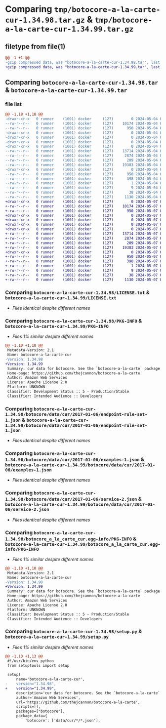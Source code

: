 # Comparing `tmp/botocore-a-la-carte-cur-1.34.98.tar.gz` & `tmp/botocore-a-la-carte-cur-1.34.99.tar.gz`

## filetype from file(1)

```diff
@@ -1 +1 @@
-gzip compressed data, was "botocore-a-la-carte-cur-1.34.98.tar", last modified: Sat May  4 01:01:22 2024, max compression
+gzip compressed data, was "botocore-a-la-carte-cur-1.34.99.tar", last modified: Tue May  7 01:02:24 2024, max compression
```

## Comparing `botocore-a-la-carte-cur-1.34.98.tar` & `botocore-a-la-carte-cur-1.34.99.tar`

### file list

```diff
@@ -1,18 +1,18 @@
-drwxr-xr-x   0 runner    (1001) docker     (127)        0 2024-05-04 01:01:22.186100 botocore-a-la-carte-cur-1.34.98/
--rw-r--r--   0 runner    (1001) docker     (127)    10174 2024-05-04 01:01:21.000000 botocore-a-la-carte-cur-1.34.98/LICENSE.txt
--rw-r--r--   0 runner    (1001) docker     (127)      950 2024-05-04 01:01:22.182100 botocore-a-la-carte-cur-1.34.98/PKG-INFO
-drwxr-xr-x   0 runner    (1001) docker     (127)        0 2024-05-04 01:01:22.182100 botocore-a-la-carte-cur-1.34.98/botocore/
-drwxr-xr-x   0 runner    (1001) docker     (127)        0 2024-05-04 01:01:22.182100 botocore-a-la-carte-cur-1.34.98/botocore/data/
-drwxr-xr-x   0 runner    (1001) docker     (127)        0 2024-05-04 01:01:22.182100 botocore-a-la-carte-cur-1.34.98/botocore/data/cur/
-drwxr-xr-x   0 runner    (1001) docker     (127)        0 2024-05-04 01:01:22.182100 botocore-a-la-carte-cur-1.34.98/botocore/data/cur/2017-01-06/
--rw-r--r--   0 runner    (1001) docker     (127)    13714 2024-05-04 01:01:11.000000 botocore-a-la-carte-cur-1.34.98/botocore/data/cur/2017-01-06/endpoint-rule-set-1.json
--rw-r--r--   0 runner    (1001) docker     (127)     2874 2024-05-04 01:01:11.000000 botocore-a-la-carte-cur-1.34.98/botocore/data/cur/2017-01-06/examples-1.json
--rw-r--r--   0 runner    (1001) docker     (127)      209 2024-05-04 01:01:11.000000 botocore-a-la-carte-cur-1.34.98/botocore/data/cur/2017-01-06/paginators-1.json
--rw-r--r--   0 runner    (1001) docker     (127)    19383 2024-05-04 01:01:11.000000 botocore-a-la-carte-cur-1.34.98/botocore/data/cur/2017-01-06/service-2.json
-drwxr-xr-x   0 runner    (1001) docker     (127)        0 2024-05-04 01:01:22.182100 botocore-a-la-carte-cur-1.34.98/botocore_a_la_carte_cur.egg-info/
--rw-r--r--   0 runner    (1001) docker     (127)      950 2024-05-04 01:01:22.000000 botocore-a-la-carte-cur-1.34.98/botocore_a_la_carte_cur.egg-info/PKG-INFO
--rw-r--r--   0 runner    (1001) docker     (127)      398 2024-05-04 01:01:22.000000 botocore-a-la-carte-cur-1.34.98/botocore_a_la_carte_cur.egg-info/SOURCES.txt
--rw-r--r--   0 runner    (1001) docker     (127)        1 2024-05-04 01:01:22.000000 botocore-a-la-carte-cur-1.34.98/botocore_a_la_carte_cur.egg-info/dependency_links.txt
--rw-r--r--   0 runner    (1001) docker     (127)        9 2024-05-04 01:01:22.000000 botocore-a-la-carte-cur-1.34.98/botocore_a_la_carte_cur.egg-info/top_level.txt
--rw-r--r--   0 runner    (1001) docker     (127)       38 2024-05-04 01:01:22.186100 botocore-a-la-carte-cur-1.34.98/setup.cfg
--rw-r--r--   0 runner    (1001) docker     (127)     1130 2024-05-04 01:01:21.000000 botocore-a-la-carte-cur-1.34.98/setup.py
+drwxr-xr-x   0 runner    (1001) docker     (127)        0 2024-05-07 01:02:24.272101 botocore-a-la-carte-cur-1.34.99/
+-rw-r--r--   0 runner    (1001) docker     (127)    10174 2024-05-07 01:02:24.000000 botocore-a-la-carte-cur-1.34.99/LICENSE.txt
+-rw-r--r--   0 runner    (1001) docker     (127)      950 2024-05-07 01:02:24.272101 botocore-a-la-carte-cur-1.34.99/PKG-INFO
+drwxr-xr-x   0 runner    (1001) docker     (127)        0 2024-05-07 01:02:24.272101 botocore-a-la-carte-cur-1.34.99/botocore/
+drwxr-xr-x   0 runner    (1001) docker     (127)        0 2024-05-07 01:02:24.272101 botocore-a-la-carte-cur-1.34.99/botocore/data/
+drwxr-xr-x   0 runner    (1001) docker     (127)        0 2024-05-07 01:02:24.272101 botocore-a-la-carte-cur-1.34.99/botocore/data/cur/
+drwxr-xr-x   0 runner    (1001) docker     (127)        0 2024-05-07 01:02:24.272101 botocore-a-la-carte-cur-1.34.99/botocore/data/cur/2017-01-06/
+-rw-r--r--   0 runner    (1001) docker     (127)    13714 2024-05-07 01:02:10.000000 botocore-a-la-carte-cur-1.34.99/botocore/data/cur/2017-01-06/endpoint-rule-set-1.json
+-rw-r--r--   0 runner    (1001) docker     (127)     2874 2024-05-07 01:02:10.000000 botocore-a-la-carte-cur-1.34.99/botocore/data/cur/2017-01-06/examples-1.json
+-rw-r--r--   0 runner    (1001) docker     (127)      209 2024-05-07 01:02:10.000000 botocore-a-la-carte-cur-1.34.99/botocore/data/cur/2017-01-06/paginators-1.json
+-rw-r--r--   0 runner    (1001) docker     (127)    19383 2024-05-07 01:02:10.000000 botocore-a-la-carte-cur-1.34.99/botocore/data/cur/2017-01-06/service-2.json
+drwxr-xr-x   0 runner    (1001) docker     (127)        0 2024-05-07 01:02:24.272101 botocore-a-la-carte-cur-1.34.99/botocore_a_la_carte_cur.egg-info/
+-rw-r--r--   0 runner    (1001) docker     (127)      950 2024-05-07 01:02:24.000000 botocore-a-la-carte-cur-1.34.99/botocore_a_la_carte_cur.egg-info/PKG-INFO
+-rw-r--r--   0 runner    (1001) docker     (127)      398 2024-05-07 01:02:24.000000 botocore-a-la-carte-cur-1.34.99/botocore_a_la_carte_cur.egg-info/SOURCES.txt
+-rw-r--r--   0 runner    (1001) docker     (127)        1 2024-05-07 01:02:24.000000 botocore-a-la-carte-cur-1.34.99/botocore_a_la_carte_cur.egg-info/dependency_links.txt
+-rw-r--r--   0 runner    (1001) docker     (127)        9 2024-05-07 01:02:24.000000 botocore-a-la-carte-cur-1.34.99/botocore_a_la_carte_cur.egg-info/top_level.txt
+-rw-r--r--   0 runner    (1001) docker     (127)       38 2024-05-07 01:02:24.272101 botocore-a-la-carte-cur-1.34.99/setup.cfg
+-rw-r--r--   0 runner    (1001) docker     (127)     1130 2024-05-07 01:02:24.000000 botocore-a-la-carte-cur-1.34.99/setup.py
```

### Comparing `botocore-a-la-carte-cur-1.34.98/LICENSE.txt` & `botocore-a-la-carte-cur-1.34.99/LICENSE.txt`

 * *Files identical despite different names*

### Comparing `botocore-a-la-carte-cur-1.34.98/PKG-INFO` & `botocore-a-la-carte-cur-1.34.99/PKG-INFO`

 * *Files 1% similar despite different names*

```diff
@@ -1,10 +1,10 @@
 Metadata-Version: 2.1
 Name: botocore-a-la-carte-cur
-Version: 1.34.98
+Version: 1.34.99
 Summary: cur data for botocore. See the `botocore-a-la-carte` package for more info.
 Home-page: https://github.com/thejcannon/botocore-a-la-carte
 Author: Amazon Web Services
 License: Apache License 2.0
 Platform: UNKNOWN
 Classifier: Development Status :: 5 - Production/Stable
 Classifier: Intended Audience :: Developers
```

### Comparing `botocore-a-la-carte-cur-1.34.98/botocore/data/cur/2017-01-06/endpoint-rule-set-1.json` & `botocore-a-la-carte-cur-1.34.99/botocore/data/cur/2017-01-06/endpoint-rule-set-1.json`

 * *Files identical despite different names*

### Comparing `botocore-a-la-carte-cur-1.34.98/botocore/data/cur/2017-01-06/examples-1.json` & `botocore-a-la-carte-cur-1.34.99/botocore/data/cur/2017-01-06/examples-1.json`

 * *Files identical despite different names*

### Comparing `botocore-a-la-carte-cur-1.34.98/botocore/data/cur/2017-01-06/service-2.json` & `botocore-a-la-carte-cur-1.34.99/botocore/data/cur/2017-01-06/service-2.json`

 * *Files identical despite different names*

### Comparing `botocore-a-la-carte-cur-1.34.98/botocore_a_la_carte_cur.egg-info/PKG-INFO` & `botocore-a-la-carte-cur-1.34.99/botocore_a_la_carte_cur.egg-info/PKG-INFO`

 * *Files 1% similar despite different names*

```diff
@@ -1,10 +1,10 @@
 Metadata-Version: 2.1
 Name: botocore-a-la-carte-cur
-Version: 1.34.98
+Version: 1.34.99
 Summary: cur data for botocore. See the `botocore-a-la-carte` package for more info.
 Home-page: https://github.com/thejcannon/botocore-a-la-carte
 Author: Amazon Web Services
 License: Apache License 2.0
 Platform: UNKNOWN
 Classifier: Development Status :: 5 - Production/Stable
 Classifier: Intended Audience :: Developers
```

### Comparing `botocore-a-la-carte-cur-1.34.98/setup.py` & `botocore-a-la-carte-cur-1.34.99/setup.py`

 * *Files 1% similar despite different names*

```diff
@@ -1,13 +1,13 @@
 #!/usr/bin/env python
 from setuptools import setup
 
 setup(
     name='botocore-a-la-carte-cur',
-    version="1.34.98",
+    version="1.34.99",
     description='cur data for botocore. See the `botocore-a-la-carte` package for more info.',
     author='Amazon Web Services',
     url='https://github.com/thejcannon/botocore-a-la-carte',
     scripts=[],
     packages=["botocore"],
     package_data={
         'botocore': ['data/cur/*/*.json'],
```

